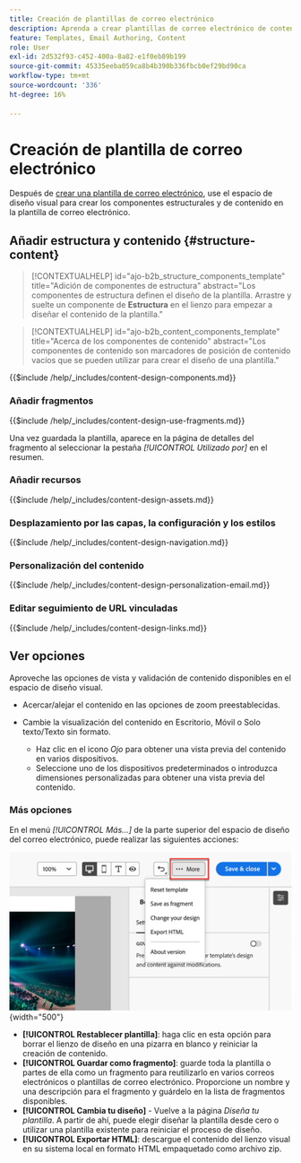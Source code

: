 ```yaml
---
title: Creación de plantillas de correo electrónico
description: Aprenda a crear plantillas de correo electrónico de contenido que se puedan utilizar para los correos electrónicos de recorrido de cuentas a fin de reutilizar sus diseños de forma fácil y eficaz.
feature: Templates, Email Authoring, Content
role: User
exl-id: 2d532f93-c452-400a-8a82-e1f0eb89b199
source-git-commit: 45335eeba059ca8b4b390b336fbcb0ef29bd90ca
workflow-type: tm+mt
source-wordcount: '336'
ht-degree: 16%

---
```


# Creación de plantilla de correo electrónico

Después de [crear una plantilla de correo electrónico](./email-templates.md#create-an-email-template), use el espacio de diseño visual para crear los componentes estructurales y de contenido en la plantilla de correo electrónico.

## Añadir estructura y contenido {#structure-content}

>[!CONTEXTUALHELP]
>id="ajo-b2b_structure_components_template"
>title="Adición de componentes de estructura"
>abstract="Los componentes de estructura definen el diseño de la plantilla. Arrastre y suelte un componente de **Estructura** en el lienzo para empezar a diseñar el contenido de la plantilla."

>[!CONTEXTUALHELP]
>id="ajo-b2b_content_components_template"
>title="Acerca de los componentes de contenido"
>abstract="Los componentes de contenido son marcadores de posición de contenido vacíos que se pueden utilizar para crear el diseño de una plantilla."

{{$include /help/_includes/content-design-components.md}}

### Añadir fragmentos

{{$include /help/_includes/content-design-use-fragments.md}}

Una vez guardada la plantilla, aparece en la página de detalles del fragmento al seleccionar la pestaña _[!UICONTROL Utilizado por]_ en el resumen.

### Añadir recursos

{{$include /help/_includes/content-design-assets.md}}

### Desplazamiento por las capas, la configuración y los estilos

{{$include /help/_includes/content-design-navigation.md}}

### Personalización del contenido

{{$include /help/_includes/content-design-personalization-email.md}}

### Editar seguimiento de URL vinculadas

{{$include /help/_includes/content-design-links.md}}

## Ver opciones

Aproveche las opciones de vista y validación de contenido disponibles en el espacio de diseño visual.

* Acercar/alejar el contenido en las opciones de zoom preestablecidas.

* Cambie la visualización del contenido en Escritorio, Móvil o Solo texto/Texto sin formato.
   * Haz clic en el icono _Ojo_ para obtener una vista previa del contenido en varios dispositivos.
   * Seleccione uno de los dispositivos predeterminados o introduzca dimensiones personalizadas para obtener una vista previa del contenido.

### Más opciones

En el menú _[!UICONTROL Más...]_ de la parte superior del espacio de diseño del correo electrónico, puede realizar las siguientes acciones:

![Haga clic en Más para acceder a las acciones de plantilla](./assets/visual-designer-more-menu.png){width="500"}

* **[!UICONTROL Restablecer plantilla]**: haga clic en esta opción para borrar el lienzo de diseño en una pizarra en blanco y reiniciar la creación de contenido.
* **[!UICONTROL Guardar como fragmento]**: guarde toda la plantilla o partes de ella como un fragmento para reutilizarlo en varios correos electrónicos o plantillas de correo electrónico. Proporcione un nombre y una descripción para el fragmento y guárdelo en la lista de fragmentos disponibles.
* **[!UICONTROL Cambia tu diseño]** - Vuelve a la página _Diseña tu plantilla_. A partir de ahí, puede elegir diseñar la plantilla desde cero o utilizar una plantilla existente para reiniciar el proceso de diseño.
* **[!UICONTROL Exportar HTML]**: descargue el contenido del lienzo visual en su sistema local en formato HTML empaquetado como archivo zip.
